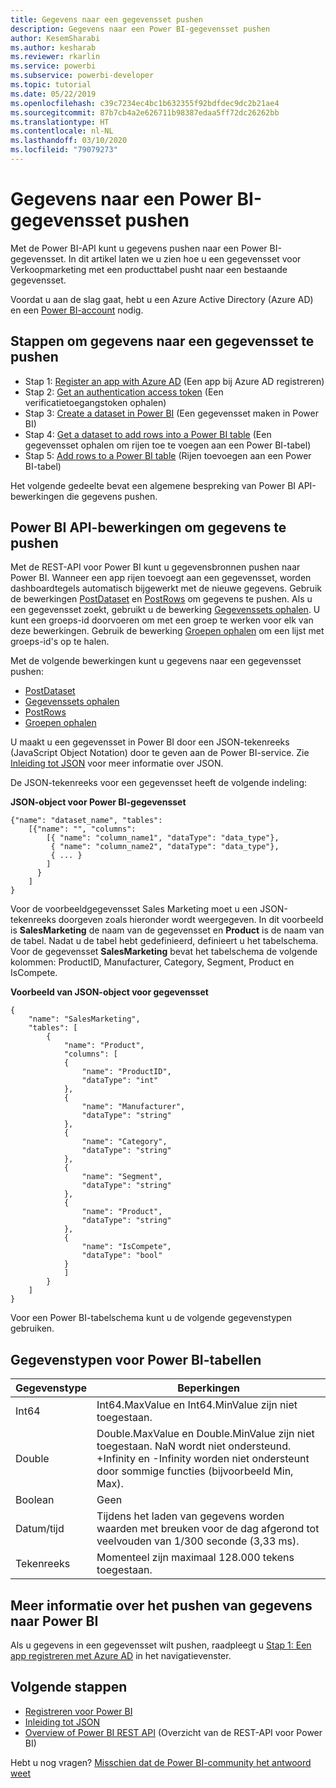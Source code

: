 ```yaml
---
title: Gegevens naar een gegevensset pushen
description: Gegevens naar een Power BI-gegevensset pushen
author: KesemSharabi
ms.author: kesharab
ms.reviewer: rkarlin
ms.service: powerbi
ms.subservice: powerbi-developer
ms.topic: tutorial
ms.date: 05/22/2019
ms.openlocfilehash: c39c7234ec4bc1b632355f92bdfdec9dc2b21ae4
ms.sourcegitcommit: 87b7cb4a2e626711b98387edaa5ff72dc26262bb
ms.translationtype: HT
ms.contentlocale: nl-NL
ms.lasthandoff: 03/10/2020
ms.locfileid: "79079273"
---
```

# <a name="push-data-into-a-power-bi-dataset"></a>Gegevens naar een Power BI-gegevensset pushen

Met de Power BI-API kunt u gegevens pushen naar een Power BI-gegevensset. In dit artikel laten we u zien hoe u een gegevensset voor Verkoopmarketing met een producttabel pusht naar een bestaande gegevensset.

Voordat u aan de slag gaat, hebt u een Azure Active Directory (Azure AD) en een [Power BI-account](../create-an-azure-active-directory-tenant.md) nodig.

## <a name="steps-to-push-data-into-a-dataset"></a>Stappen om gegevens naar een gegevensset te pushen

* Stap 1: [Register an app with Azure AD](../register-app.md) (Een app bij Azure AD registreren)
* Stap 2: [Get an authentication access token](walkthrough-push-data-get-token.md) (Een verificatietoegangstoken ophalen)
* Stap 3: [Create a dataset in Power BI](walkthrough-push-data-create-dataset.md) (Een gegevensset maken in Power BI)
* Stap 4: [Get a dataset to add rows into a Power BI table](walkthrough-push-data-get-datasets.md) (Een gegevensset ophalen om rijen toe te voegen aan een Power BI-tabel)
* Stap 5: [Add rows to a Power BI table](walkthrough-push-data-add-rows.md) (Rijen toevoegen aan een Power BI-tabel)

Het volgende gedeelte bevat een algemene bespreking van Power BI API-bewerkingen die gegevens pushen.

## <a name="power-bi-api-operations-to-push-data"></a>Power BI API-bewerkingen om gegevens te pushen

Met de REST-API voor Power BI kunt u gegevensbronnen pushen naar Power BI. Wanneer een app rijen toevoegt aan een gegevensset, worden dashboardtegels automatisch bijgewerkt met de nieuwe gegevens. Gebruik de bewerkingen [PostDataset](https://docs.microsoft.com/rest/api/power-bi/pushdatasets/datasets_postdataset) en [PostRows](https://docs.microsoft.com/rest/api/power-bi/pushdatasets/datasets_postrows) om gegevens te pushen. Als u een gegevensset zoekt, gebruikt u de bewerking [Gegevenssets ophalen](https://docs.microsoft.com/rest/api/power-bi/datasets/getdatasets). U kunt een groeps-id doorvoeren om met een groep te werken voor elk van deze bewerkingen. Gebruik de bewerking [Groepen ophalen](https://docs.microsoft.com/rest/api/power-bi/groups/getgroups) om een lijst met groeps-id's op te halen.

Met de volgende bewerkingen kunt u gegevens naar een gegevensset pushen:

* [PostDataset](https://docs.microsoft.com/rest/api/power-bi/pushdatasets/datasets_postdataset)
* [Gegevenssets ophalen](https://docs.microsoft.com/rest/api/power-bi/datasets/getdatasets)
* [PostRows](https://docs.microsoft.com/rest/api/power-bi/pushdatasets/datasets_postrows)
* [Groepen ophalen](https://docs.microsoft.com/rest/api/power-bi/groups/getgroups)

U maakt u een gegevensset in Power BI door een JSON-tekenreeks (JavaScript Object Notation) door te geven aan de Power BI-service. Zie [Inleiding tot JSON](https://json.org/) voor meer informatie over JSON.

De JSON-tekenreeks voor een gegevensset heeft de volgende indeling:

**JSON-object voor Power BI-gegevensset**

    {"name": "dataset_name", "tables":
        [{"name": "", "columns":
            [{ "name": "column_name1", "dataType": "data_type"},
             { "name": "column_name2", "dataType": "data_type"},
             { ... }
            ]
          }
        ]
    }

Voor de voorbeeldgegevensset Sales Marketing moet u een JSON-tekenreeks doorgeven zoals hieronder wordt weergegeven. In dit voorbeeld is **SalesMarketing** de naam van de gegevensset en **Product** is de naam van de tabel. Nadat u de tabel hebt gedefinieerd, definieert u het tabelschema. Voor de gegevensset **SalesMarketing** bevat het tabelschema de volgende kolommen: ProductID, Manufacturer, Category, Segment, Product en IsCompete.

**Voorbeeld van JSON-object voor gegevensset**

    {
        "name": "SalesMarketing",
        "tables": [
            {
                "name": "Product",
                "columns": [
                {
                    "name": "ProductID",
                    "dataType": "int"
                },
                {
                    "name": "Manufacturer",
                    "dataType": "string"
                },
                {
                    "name": "Category",
                    "dataType": "string"
                },
                {
                    "name": "Segment",
                    "dataType": "string"
                },
                {
                    "name": "Product",
                    "dataType": "string"
                },
                {
                    "name": "IsCompete",
                    "dataType": "bool"
                }
                ]
            }
        ]
    }

Voor een Power BI-tabelschema kunt u de volgende gegevenstypen gebruiken.

## <a name="power-bi-table-data-types"></a>Gegevenstypen voor Power BI-tabellen

| **Gegevenstype** | **Beperkingen** |
| --- | --- |
| Int64 |Int64.MaxValue en Int64.MinValue zijn niet toegestaan. |
| Double |Double.MaxValue en Double.MinValue zijn niet toegestaan. NaN wordt niet ondersteund. +Infinity en -Infinity worden niet ondersteunt door sommige functies (bijvoorbeeld Min, Max). |
| Boolean |Geen |
| Datum/tijd |Tijdens het laden van gegevens worden waarden met breuken voor de dag afgerond tot veelvouden van 1/300 seconde (3,33 ms). |
| Tekenreeks |Momenteel zijn maximaal 128.000 tekens toegestaan. |

## <a name="learn-more-about-pushing-data-into-power-bi"></a>Meer informatie over het pushen van gegevens naar Power BI

Als u gegevens in een gegevensset wilt pushen, raadpleegt u [Stap 1: Een app registreren met Azure AD](../register-app.md) in het navigatievenster.

## <a name="next-steps"></a>Volgende stappen

* [Registreren voor Power BI](../create-an-azure-active-directory-tenant.md)  
* [Inleiding tot JSON](https://json.org/)  
* [Overview of Power BI REST API](overview-of-power-bi-rest-api.md) (Overzicht van de REST-API voor Power BI)  

Hebt u nog vragen? [Misschien dat de Power BI-community het antwoord weet](https://community.powerbi.com/)